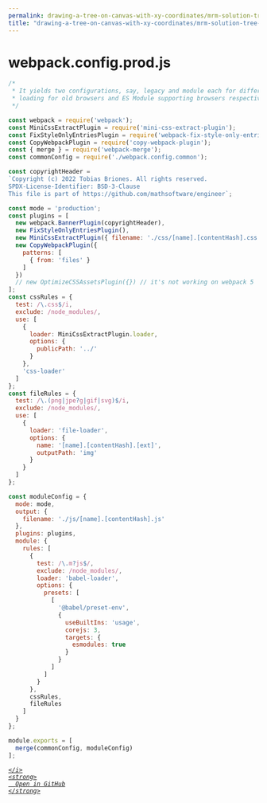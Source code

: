 ```yaml
---
permalink: drawing-a-tree-on-canvas-with-xy-coordinates/mrm-solution-tree---ep/webpack/webpack.config.prod.js.html
title: "drawing-a-tree-on-canvas-with-xy-coordinates/mrm-solution-tree---ep/webpack/webpack.config.prod.js"
---
```


# webpack.config.prod.js
```javascript
/*
 * It yields two configurations, say, legacy and module each for differential
 * loading for old browsers and ES Module supporting browsers respectively.
 */

const webpack = require('webpack');
const MiniCssExtractPlugin = require('mini-css-extract-plugin');
const FixStyleOnlyEntriesPlugin = require('webpack-fix-style-only-entries');
const CopyWebpackPlugin = require('copy-webpack-plugin');
const { merge } = require('webpack-merge');
const commonConfig = require('./webpack.config.common');

const copyrightHeader =
`Copyright (c) 2022 Tobias Briones. All rights reserved.
SPDX-License-Identifier: BSD-3-Clause
This file is part of https://github.com/mathsoftware/engineer`;

const mode = 'production';
const plugins = [
  new webpack.BannerPlugin(copyrightHeader),
  new FixStyleOnlyEntriesPlugin(),
  new MiniCssExtractPlugin({ filename: './css/[name].[contentHash].css' }),
  new CopyWebpackPlugin({
    patterns: [
      { from: 'files' }
    ]
  })
  // new OptimizeCSSAssetsPlugin({}) // it's not working on webpack 5
];
const cssRules = {
  test: /\.css$/i,
  exclude: /node_modules/,
  use: [
    {
      loader: MiniCssExtractPlugin.loader,
      options: {
        publicPath: '../'
      }
    },
    'css-loader'
  ]
};
const fileRules = {
  test: /\.(png|jpe?g|gif|svg)$/i,
  exclude: /node_modules/,
  use: [
    {
      loader: 'file-loader',
      options: {
        name: '[name].[contentHash].[ext]',
        outputPath: 'img'
      }
    }
  ]
};

const moduleConfig = {
  mode: mode,
  output: {
    filename: './js/[name].[contentHash].js'
  },
  plugins: plugins,
  module: {
    rules: [
      {
        test: /\.m?js$/,
        exclude: /node_modules/,
        loader: 'babel-loader',
        options: {
          presets: [
            [
              '@babel/preset-env',
              {
                useBuiltIns: 'usage',
                corejs: 3,
                targets: {
                  esmodules: true
                }
              }
            ]
          ]
        }
      },
      cssRules,
      fileRules
    ]
  }
};

module.exports = [
  merge(commonConfig, moduleConfig)
];

```
<div class="social open-gh-btn my-4">
  <a class="btn btn-github" href="https://github.com/tobiasbriones/test-blog-deploy/tree/main/mathswe/representation/repsymo/2dp/mrm/feat/drawing-a-tree-on-canvas-with-xy-coordinates/mrm-solution-tree---ep/webpack/webpack.config.prod.js" target="_blank">
    <i class="fab fa-github">
      
    </i>
    <strong>
      Open in GitHub
    </strong>
  </a>
</div>